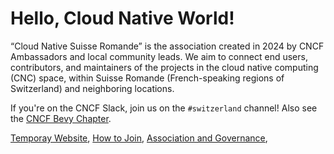 # Hello, Cloud Native World!

“Cloud Native Suisse Romande” is the association created in 2024 by CNCF Ambassadors and local community leads.
We aim to connect end users, contributors, and maintainers of the projects in the cloud native computing (CNC) space,
within Suisse Romande (French-speaking regions of Switzerland) and neighboring locations.

If you're on the CNCF Slack, join us on the `#switzerland` channel!
Also see the [CNCF Bevy Chapter](https://community.cncf.io/cloud-native-suisse-romande/).

[Temporay Website](https://cloud-native-suisse-romande.github.io/website/),
[How to Join](https://cloud-native-suisse-romande.github.io/website/governance/policies/2_membership-process/),
[Association and Governance](https://github.com/cloud-native-suisse-romande/governance), 

